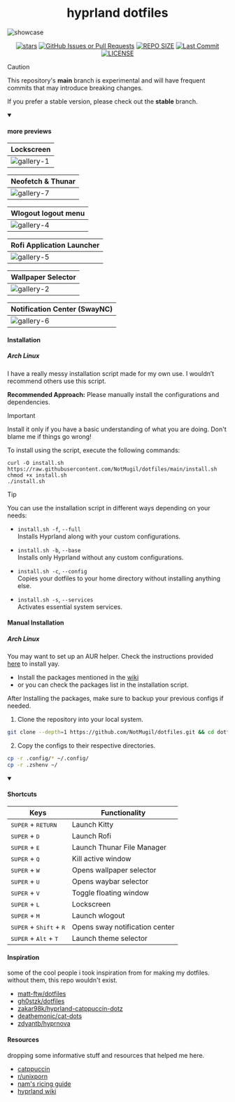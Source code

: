 <h1 align="center">
	hyprland dotfiles
</h1>


![showcase](screenshots/showcase.png)
<br>
<div align="center">
<p>
<a href="https://github.com/NotMugil/dotfiles/stargazers"><img src="https://img.shields.io/github/stars/NotMugil/dotfiles?style=for-the-badge&logo=starship&color=C9CBFF&logoColor=C9CBFF&labelColor=302D41" alt="stars"><a>
<a href="https://github.com/NotMugil/dotfiles/issues"><img alt="GitHub Issues or Pull Requests" src="https://img.shields.io/github/issues/NotMugil/dotfiles?style=for-the-badge&logo=gitbook&color=A6E3A1&logoColor=A6E3A1&labelColor=302D41"></a>
<a href="https://github.com/NotMugil/dotfiles/"><img src="https://img.shields.io/github/repo-size/NotMugil/dotfiles?style=for-the-badge&logo=hyprland&logoColor=f9e2af&label=Size&labelColor=302D41&color=f9e2af" alt="REPO SIZE"></a>
<a href="https://github.com/NotMugil/dotfiles/commits/main/"><img src="https://img.shields.io/github/last-commit/NotMugil/dotfiles?style=for-the-badge&logo=github&logoColor=eba0ac&label=Last%20Commit&labelColor=302D41&color=eba0ac" alt="Last Commit"></a>
<a href="https://github.com/NotMugil/dotfiles?tab=GPL-3.0-1-ov-file"><img src="https://img.shields.io/github/license/NotMugil/dotfiles?style=for-the-badge&logo=&color=CBA6F7&logoColor=CBA6F7&labelColor=302D41" alt="LICENSE"></a>
</p>
</div>


> [!CAUTION]
> This repository's **main** branch is experimental and will have frequent commits that may introduce breaking changes.
>
> If you prefer a stable version, please check out the **stable** branch.


<details open>
<summary>
	
#### more previews
</summary>

|  **Lockscreen**                                          |
| -------------------------------------------------------- |
| ![gallery-1](screenshots/hyprlock.gif)                |

| **Neofetch & Thunar**                                    |
| -------------------------------------------------------- |
| ![gallery-7](screenshots/filemanager.gif)             |

| **Wlogout logout menu**   			           |
| -------------------------------------------------------- |
| ![gallery-4](screenshots/wlogout.gif)                 |

| **Rofi Application Launcher**                            |
| -------------------------------------------------------- |
| ![gallery-5](screenshots/rofi.gif)                    |

| **Wallpaper Selector**                                   |
| -------------------------------------------------------- |
| ![gallery-2](screenshots/wallselect.gif)              |

| **Notification Center (SwayNC)**                         |
| -------------------------------------------------------- |
| ![gallery-6](screenshots/gallery-06.png)              |

</details>

#### Installation
##### Arch Linux
I have a really messy installation script made for my own use. I wouldn’t recommend others use this script. 

**Recommended Approach:** Please manually install the configurations and dependencies.

> [!Important]
> Install it only if you have a basic understanding of what you are doing. Don't blame me if things go wrong!


To install using the script, execute the following commands:
```shell
curl -O install.sh https://raw.githubusercontent.com/NotMugil/dotfiles/main/install.sh
chmod +x install.sh
./install.sh
```

> [!TIP]
> You can use the installation script in different ways depending on your needs:
> 
* `install.sh -f`, `--full`  
  Installs Hyprland along with your custom configurations.

* `install.sh -b`, `--base`  
  Installs only Hyprland without any custom configurations.

* `install.sh -c`, `--config`  
  Copies your dotfiles to your home directory without installing anything else.

* `install.sh -s`, `--services`  
  Activates essential system services.
  

#### Manual Installation
##### Arch Linux
You may want to set up an AUR helper. Check the instructions provided [here](https://github.com/Jguer/yay?tab=readme-ov-file#installation) to install yay.
- Install the packages mentioned in the [wiki](https://github.com/NotMugil/dotfiles/wiki/Packages)
- or you can check the packages list in the installation script.
  
After Installing the packages, make sure to backup your previous configs if needed.  

1. Clone the repository into your local system.
  
```bash
git clone --depth=1 https://github.com/NotMugil/dotfiles.git && cd dotfiles
```

2. Copy the configs to their respective directories. 

```bash
cp -r .config/* ~/.config/
cp -r .zshenv ~/
```


<details open>
<summary>
	
#### Shortcuts

</summary>


| Keys           		              	| Functionality                                                                   |
|-----------------------------------------------|---------------------------------------------------------------------------------|
| <kbd>SUPER</kbd> + <kbd>RETURN</kbd>          | Launch Kitty				                                          |
| <kbd>SUPER</kbd> + <kbd>D</kbd>		| Launch Rofi 				    	                                  |
| <kbd>SUPER</kbd> + <kbd>E</kbd>      		| Launch Thunar File Manager	 	                                          |
| <kbd>SUPER</kbd> + <kbd>Q</kbd>         	| Kill active window                                                              |
| <kbd>SUPER</kbd> + <kbd>W</kbd>          	| Opens wallpaper selector                                                        |
| <kbd>SUPER</kbd> + <kbd>U</kbd>          	| Opens waybar selector                                                           |
| <kbd>SUPER</kbd> + <kbd>V</kbd>          	| Toggle floating window  	                                                  |
| <kbd>SUPER</kbd> + <kbd>L</kbd>          	| Lockscreen                                            	         	  |
| <kbd>SUPER</kbd> + <kbd>M</kbd>          	| Launch wlogout                                        		          |
| <kbd>SUPER</kbd> + <kbd>Shift</kbd> + <kbd>R</kbd>| Opens sway notification center 	                                          |
| <kbd>SUPER</kbd> + <kbd>Alt</kbd> + <kbd>T</kbd>| Launch theme selector	 	                                          |


</details>

#### Inspiration
some of the cool people i took inspiration from for making my dotfiles. without them, this repo wouldn't exist.
- [matt-ftw/dotfiles](https://github.com/Matt-ftw/dotfiles) 
- [gh0stzk/dotfiles](https://github.com/gh0stzk/dotfiles)
- [zakar98k/hyprland-catppuccin-dotz](https://github.com/Zakar98k/hyprland-catppuccin-dotz)
- [deathemonic/cat-dots](https://github.com/Deathemonic/Cat-Dots)
- [zdyantb/hyprnova](https://github.com/zDyanTB/HyprNova)

#### Resources
dropping some informative stuff and resources that helped me here.
- [catppuccin](https://github.com/catppuccin)
- [r/unixporn](https://www.reddit.com/r/unixporn/)
- [nam's ricing guide](https://namishh.me/blog/ricing)
- [hyprland wiki](https://wiki.hyprland.org)
